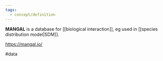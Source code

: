 ```yaml
---
tags:
  - concept/definition
---
```

**MANGAL** is a database for [[biological interaction]], eg used in [[species distribution model|SDM]].

https://mangal.io/

#data 